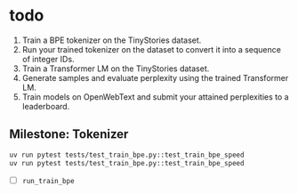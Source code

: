 # todo

1. Train a BPE tokenizer on the TinyStories dataset.
2. Run your trained tokenizer on the dataset to convert it into a sequence of integer IDs.
3. Train a Transformer LM on the TinyStories dataset.
4. Generate samples and evaluate perplexity using the trained Transformer LM.
5. Train models on OpenWebText and submit your attained perplexities to a leaderboard.

## Milestone: Tokenizer

```bash
uv run pytest tests/test_train_bpe.py::test_train_bpe_speed
uv run pytest tests/test_train_bpe.py::test_train_bpe_speed
```

- [ ] `run_train_bpe`
